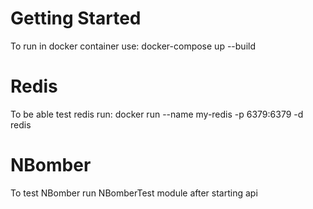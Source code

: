 # Getting Started 
To run in docker container use:
docker-compose up --build
# Redis
To be able test redis run:
docker run --name my-redis -p 6379:6379 -d redis
# NBomber
To test NBomber run NBomberTest module after starting api
